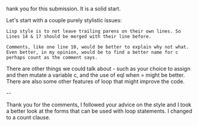 
hank you for this submission. It is a solid start.

Let's start with a couple purely stylistic issues:

    Lisp style is to not leave trailing parens on their own lines. So Lines 14 & 17 should be merged with their line before.

    Comments, like one line 10, would be better to explain why not what. Even better, in my opinion, would be to find a better name for c perhaps count as the comment says.

There are other things we could talk about - such as your choice to assign and then mutate a variable c, and the use of eql when = might be better. There are also some other features of loop that might improve the code.

--

Thank you for the comments, I followed your advice on the style and I took a better look at the forms that can be used with  loop statements. I changed to a count clause. 
